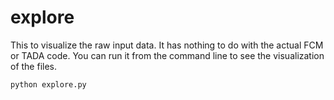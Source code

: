# explore

This to visualize the raw input data. It has nothing to do with the actual FCM or TADA
code. You can run it from the command line to see the visualization of the files.

 ```
 python explore.py
 ```


